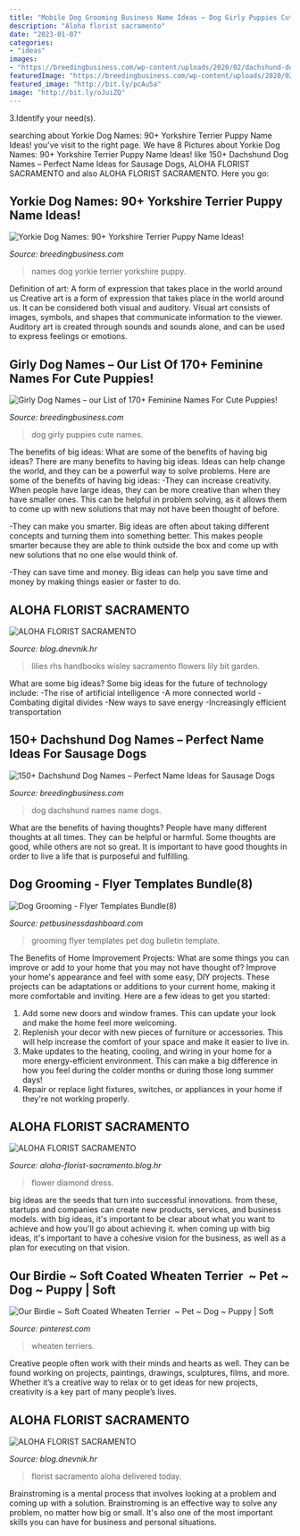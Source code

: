 ```yaml
---
title: "Mobile Dog Grooming Business Name Ideas ~ Dog Girly Puppies Cute Names"
description: "Aloha florist sacramento"
date: "2023-01-07"
categories:
- "ideas"
images:
- "https://breedingbusiness.com/wp-content/uploads/2020/02/dachshund-dog-names.jpg"
featuredImage: "https://breedingbusiness.com/wp-content/uploads/2020/02/yorkshire-terrier-dog-names.jpg"
featured_image: "http://bit.ly/pcAu5a"
image: "http://bit.ly/oJuiZQ"
---
```



3.Identify your need(s).

	

		
searching about Yorkie Dog Names: 90+ Yorkshire Terrier Puppy Name Ideas! you've visit to the right page. We have 8 Pictures about Yorkie Dog Names: 90+ Yorkshire Terrier Puppy Name Ideas! like 150+ Dachshund Dog Names – Perfect Name Ideas for Sausage Dogs, ALOHA FLORIST SACRAMENTO and also ALOHA FLORIST SACRAMENTO. Here you go:
		
    
## Yorkie Dog Names: 90+ Yorkshire Terrier Puppy Name Ideas!

<img loading=lazy src="https://breedingbusiness.com/wp-content/uploads/2020/02/yorkshire-terrier-dog-names.jpg" onerror="this.onerror=null;this.src='https://tse4.mm.bing.net/th?id=OIP.D6XgAEQIOAzh5iWW-Cp2fQHaEX&amp;pid=15.1';" alt="Yorkie Dog Names: 90+ Yorkshire Terrier Puppy Name Ideas!">

_Source: breedingbusiness.com_

>names dog yorkie terrier yorkshire puppy. 

	

Definition of art: A form of expression that takes place in the world around us
Creative art is a form of expression that takes place in the world around us. It can be considered both visual and auditory. Visual art consists of images, symbols, and shapes that communicate information to the viewer. Auditory art is created through sounds and sounds alone, and can be used to express feelings or emotions.

    
## Girly Dog Names – Our List Of 170+ Feminine Names For Cute Puppies!

<img loading=lazy src="https://breedingbusiness.com/wp-content/uploads/2020/06/girly-dog-names.jpg" onerror="this.onerror=null;this.src='https://tse1.mm.bing.net/th?id=OIP.5Zgsej-Vldk20_28PmzX-gHaE7&amp;pid=15.1';" alt="Girly Dog Names – our List of 170+ Feminine Names For Cute Puppies!">

_Source: breedingbusiness.com_

>dog girly puppies cute names. 

	

The benefits of big ideas: What are some of the benefits of having big ideas?
There are many benefits to having big ideas. Ideas can help change the world, and they can be a powerful way to solve problems. Here are some of the benefits of having big ideas: 
-They can increase creativity. When people have large ideas, they can be more creative than when they have smaller ones. This can be helpful in problem solving, as it allows them to come up with new solutions that may not have been thought of before. 

-They can make you smarter. Big ideas are often about taking different concepts and turning them into something better. This makes people smarter because they are able to think outside the box and come up with new solutions that no one else would think of. 

-They can save time and money. Big ideas can help you save time and money by making things easier or faster to do.

    
## ALOHA FLORIST SACRAMENTO

<img loading=lazy src="http://bit.ly/oJuiZQ" onerror="this.onerror=null;this.src='https://tse1.mm.bing.net/th?id=OIP.zxmN_UeBW7vqy7BlX-eg4wAAAA&amp;pid=15.1';" alt="ALOHA FLORIST SACRAMENTO">

_Source: blog.dnevnik.hr_

>lilies rhs handbooks wisley sacramento flowers lily bit garden. 

	

What are some big ideas?
Some big ideas for the future of technology include: 
-The rise of artificial intelligence 
-A more connected world 
-Combating digital divides 
-New ways to save energy 
-Increasingly efficient transportation

    
## 150+ Dachshund Dog Names – Perfect Name Ideas For Sausage Dogs

<img loading=lazy src="https://breedingbusiness.com/wp-content/uploads/2020/02/dachshund-dog-names.jpg" onerror="this.onerror=null;this.src='https://tse4.mm.bing.net/th?id=OIP.ULlA7UjV99Ozr3no9n1pzAHaEX&amp;pid=15.1';" alt="150+ Dachshund Dog Names – Perfect Name Ideas for Sausage Dogs">

_Source: breedingbusiness.com_

>dog dachshund names name dogs. 

	

What are the benefits of having thoughts?
People have many different thoughts at all times. They can be helpful or harmful. Some thoughts are good, while others are not so great. It is important to have good thoughts in order to live a life that is purposeful and fulfilling.

    
## Dog Grooming - Flyer Templates Bundle(8)

<img loading=lazy src="https://s3.amazonaws.com/images.ecwid.com/images/13357268/808479855.jpg" onerror="this.onerror=null;this.src='https://tse4.mm.bing.net/th?id=OIP.yll4qywXIYY_9KVYb3q5bQAAAA&amp;pid=15.1';" alt="Dog Grooming - Flyer Templates Bundle(8)">

_Source: petbusinessdashboard.com_

>grooming flyer templates pet dog bulletin template. 

	

The Benefits of Home Improvement Projects: What are some things you can improve or add to your home that you may not have thought of?
Improve your home's appearance and feel with some easy, DIY projects. These projects can be adaptations or additions to your current home, making it more comfortable and inviting. Here are a few ideas to get you started: 
1. Add some new doors and window frames. This can update your look and make the home feel more welcoming. 
2. Replenish your decor with new pieces of furniture or accessories. This will help increase the comfort of your space and make it easier to live in. 
3. Make updates to the heating, cooling, and wiring in your home for a more energy-efficient environment. This can make a big difference in how you feel during the colder months or during those long summer days! 
4. Repair or replace light fixtures, switches, or appliances in your home if they're not working properly.

    
## ALOHA FLORIST SACRAMENTO

<img loading=lazy src="http://bit.ly/r4MVJk" onerror="this.onerror=null;this.src='https://tse4.mm.bing.net/th?id=OIP.VvdVlf0nPR-GOk8ZFaTKBgAAAA&amp;pid=15.1';" alt="ALOHA FLORIST SACRAMENTO">

_Source: aloha-florist-sacramento.blog.hr_

>flower diamond dress. 

	

big ideas are the seeds that turn into successful innovations. from these, startups and companies can create new products, services, and business models. with big ideas, it's important to be clear about what you want to achieve and how you'll go about achieving it. when coming up with big ideas, it's important to have a cohesive vision for the business, as well as a plan for executing on that vision.

    
## Our Birdie ~ Soft Coated Wheaten Terrier ️ ~ Pet ~ Dog ~ Puppy | Soft

<img loading=lazy src="https://i.pinimg.com/736x/81/9a/ae/819aaecbb2c8dfb6847694008dfd9268.jpg" onerror="this.onerror=null;this.src='https://tse4.mm.bing.net/th?id=OIP.Eaaq2ZjfIfCzffNm2qrUVQHaKa&amp;pid=15.1';" alt="Our Birdie ~ Soft Coated Wheaten Terrier ️ ~ Pet ~ Dog ~ Puppy | Soft">

_Source: pinterest.com_

>wheaten terriers. 

	

Creative people often work with their minds and hearts as well. They can be found working on projects, paintings, drawings, sculptures, films, and more. Whether it’s a creative way to relax or to get ideas for new projects, creativity is a key part of many people’s lives.

    
## ALOHA FLORIST SACRAMENTO

<img loading=lazy src="http://bit.ly/pcAu5a" onerror="this.onerror=null;this.src='https://tse1.mm.bing.net/th?id=OIP.EzBhebizNEl-U1fLw8aUOQAAAA&amp;pid=15.1';" alt="ALOHA FLORIST SACRAMENTO">

_Source: blog.dnevnik.hr_

>florist sacramento aloha delivered today. 

	

Brainstroming is a mental process that involves looking at a problem and coming up with a solution. Brainstroming is an effective way to solve any problem, no matter how big or small. It's also one of the most important skills you can have for business and personal situations.

